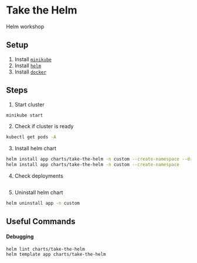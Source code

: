 # Take the Helm

Helm workshop

## Setup

1. Install [`minikube`](https://minikube.sigs.k8s.io/docs/start/)
2. Install [`helm`](https://helm.sh/docs/intro/install/)
3. Install [`docker`](https://docs.docker.com/get-docker/)

## Steps

1. Start cluster
```bash
minikube start
```
2. Check if cluster is ready
```bash
kubectl get pods -A
```
3. Install helm chart
```bash
helm install app charts/take-the-helm -n custom --create-namespace --dry-run
helm install app charts/take-the-helm -n custom --create-namespace
```
4. Check deployments
```bash

```
5. Uninstall helm chart
```bash
helm uninstall app -n custom
```

## Useful Commands

#### Debugging

```
helm lint charts/take-the-helm
helm template app charts/take-the-helm
```
